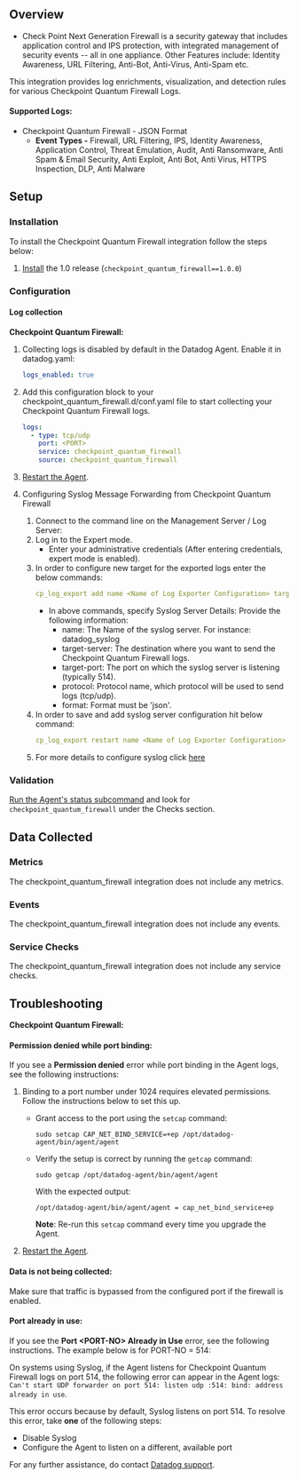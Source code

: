 ## Overview

- Check Point Next Generation Firewall is a security gateway that includes application control and IPS protection, with integrated management of security events -- all in one appliance. Other Features include: Identity Awareness, URL Filtering, Anti-Bot, Anti-Virus, Anti-Spam etc.

This integration provides log enrichments, visualization, and detection rules for various Checkpoint Quantum Firewall Logs.

#### Supported Logs:

- Checkpoint Quantum Firewall - JSON Format
  - **Event Types -** Firewall, URL Filtering, IPS, Identity Awareness, Application Control, Threat Emulation, Audit, Anti Ransomware, Anti Spam & Email Security, Anti Exploit, Anti Bot, Anti Virus, HTTPS Inspection, DLP, Anti Malware

## Setup

### Installation

To install the Checkpoint Quantum Firewall integration follow the steps below:

1. [Install][5] the 1.0 release (`checkpoint_quantum_firewall==1.0.0`)

### Configuration

#### Log collection

**Checkpoint Quantum Firewall:**

1. Collecting logs is disabled by default in the Datadog Agent. Enable it in datadog.yaml:

   ```yaml
   logs_enabled: true
   ```

2. Add this configuration block to your checkpoint_quantum_firewall.d/conf.yaml file to start collecting your Checkpoint Quantum Firewall logs.

   ```yaml
   logs:
     - type: tcp/udp
       port: <PORT>
       service: checkpoint_quantum_firewall
       source: checkpoint_quantum_firewall
   ```

3. [Restart the Agent][1].

4. Configuring Syslog Message Forwarding from Checkpoint Quantum Firewall
   1. Connect to the command line on the Management Server / Log Server:
   2. Log in to the Expert mode.
      - Enter your administrative credentials (After entering credentials, expert mode is enabled).
   3. In order to configure new target for the exported logs enter the below commands:
      ```yaml
      cp_log_export add name <Name of Log Exporter Configuration> target-server <HostName or IP address of Target Server> target-port <Port on Target Server> protocol {tcp | udp} format json
      ```
      - In above commands, specify Syslog Server Details:
        Provide the following information:
        - name: The Name of the syslog server. For instance: datadog_syslog
        - target-server: The destination where you want to send the Checkpoint Quantum Firewall logs.
        - target-port: The port on which the syslog server is listening (typically 514).
        - protocol: Protocol name, which protocol will be used to send logs (tcp/udp).
        - format: Format must be 'json'.
   4. In order to save and add syslog server configuration hit below command:
      ```yaml
      cp_log_export restart name <Name of Log Exporter Configuration>
      ```
   5. For more details to configure syslog click [here][4]

### Validation

[Run the Agent's status subcommand][2] and look for `checkpoint_quantum_firewall` under the Checks section.

## Data Collected

### Metrics

The checkpoint_quantum_firewall integration does not include any metrics.

### Events

The checkpoint_quantum_firewall integration does not include any events.

### Service Checks

The checkpoint_quantum_firewall integration does not include any service checks.

## Troubleshooting

**Checkpoint Quantum Firewall:**

#### Permission denied while port binding:

If you see a **Permission denied** error while port binding in the Agent logs, see the following instructions:

1.  Binding to a port number under 1024 requires elevated permissions. Follow the instructions below to set this up.

    - Grant access to the port using the `setcap` command:

      ```
      sudo setcap CAP_NET_BIND_SERVICE=+ep /opt/datadog-agent/bin/agent/agent
      ```

    - Verify the setup is correct by running the `getcap` command:

      ```
      sudo getcap /opt/datadog-agent/bin/agent/agent
      ```

      With the expected output:

      ```
      /opt/datadog-agent/bin/agent/agent = cap_net_bind_service+ep
      ```

      **Note**: Re-run this `setcap` command every time you upgrade the Agent.

2.  [Restart the Agent][1].

#### Data is not being collected:

Make sure that traffic is bypassed from the configured port if the firewall is enabled.

#### Port already in use:

If you see the **Port <PORT-NO\> Already in Use** error, see the following instructions. The example below is for PORT-NO = 514:

On systems using Syslog, if the Agent listens for Checkpoint Quantum Firewall logs on port 514, the following error can appear in the Agent logs: `Can't start UDP forwarder on port 514: listen udp :514: bind: address already in use`.

This error occurs because by default, Syslog listens on port 514. To resolve this error, take **one** of the following steps:

- Disable Syslog
- Configure the Agent to listen on a different, available port

For any further assistance, do contact [Datadog support][3].

[1]: https://docs.datadoghq.com/agent/guide/agent-commands/#start-stop-and-restart-the-agent
[2]: https://docs.datadoghq.com/agent/guide/agent-commands/#agent-status-and-information
[3]: https://docs.datadoghq.com/help/
[4]: https://sc1.checkpoint.com/documents/R81.20/WebAdminGuides/EN/CP_R81.20_LoggingAndMonitoring_AdminGuide/Content/Topics-LMG/Log-Exporter-Configuration-in-CLI-Basic.htm?tocpath=Log%20Exporter%7CConfiguring%20Log%20Exporter%20in%20CLI%7C_____1
[5]: https://docs.datadoghq.com/agent/guide/integration-management/?tab=linux#install
